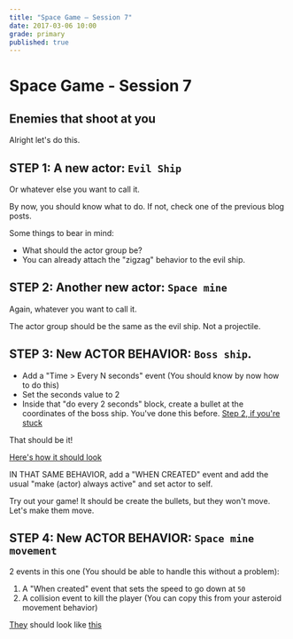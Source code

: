 ```yaml
---
title: "Space Game — Session 7"
date: 2017-03-06 10:00
grade: primary
published: true
---
```


# Space Game - Session 7

## Enemies that shoot at you

Alright let's do this.

## STEP 1: A new actor: `Evil Ship`

Or whatever else you want to call it.

By now, you should know what to do. If not, check one of the previous blog posts.

Some things to bear in mind:

- What should the actor group be?
- You can already attach the "zigzag" behavior to the evil ship.

## STEP 2: Another new actor: `Space mine`

Again, whatever you want to call it.

The actor group should be the same as the evil ship. Not a projectile.

## STEP 3: New __ACTOR BEHAVIOR__: `Boss ship`.

- Add a "Time > Every N seconds" event (You should know by now how to do this)
- Set the seconds value to 2
- Inside that "do every 2 seconds" block, create a bullet at the coordinates of the boss ship. You've done this before. [Step 2, if you're stuck](https://cgp-2017.github.io/blog/2017/02/09/space-game-4.html)

That should be it!

[Here's how it should look](http://i.imgur.com/C1YLEca.png)

IN THAT SAME BEHAVIOR, add a "WHEN CREATED" event and add the usual "make (actor) always active" and set actor to self.

Try out your game! It should be create the bullets, but they won't move. Let's make them move.

## STEP 4: New __ACTOR BEHAVIOR__: `Space mine movement`

2 events in this one (You should be able to handle this without a problem):

1. A "When created" event that sets the speed to go down at `50`
2. A collision event to kill the player (You can copy this from your asteroid movement behavior)


[They](http://i.imgur.com/hHSPqXv.png) should look like [this](http://i.imgur.com/bAhzDjW.png)
